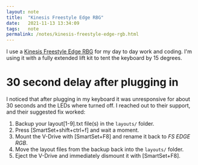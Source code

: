 ```yaml
---
layout: note
title:  "Kinesis Freestyle Edge RBG"
date:   2021-11-13 13:34:09
tags:   note
permalink: /notes/kinesis-freestyle-edge-rgb.html
---
```


I use a [Kinesis Freestyle Edge RBG](https://gaming.kinesis-ergo.com/product/freestyle-edge/) for my day to day work and coding. I'm using it with a fully extended lift kit to tent the keyboard by 15 degrees.

# 30 second delay after plugging in

I noticed that after plugging in my keyboard it was unresponsive for about 30 seconds and the LEDs where turned off. I reached out to their support, and their suggested fix worked:

 1. Backup your layout[1-9].txt file(s) in the `layouts/` folder.
 2. Press [SmartSet+shift+ctrl+f] and wait a moment.
 3. Mount the V-Drive with [SmartSet+F8] and rename it back to _FS EDGE RGB_.
 4. Move the layout files from the backup back into the `layouts/` folder.
 5. Eject the V-Drive and immediately dismount it with [SmartSet+F8].
